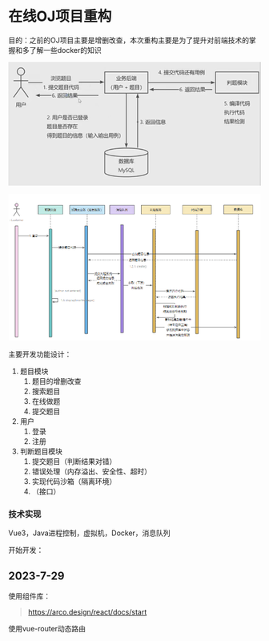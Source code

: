   

# 在线OJ项目重构

目的：之前的OJ项目主要是增删改查，本次重构主要是为了提升对前端技术的掌握和多了解一些docker的知识

![image-20230729172554586](doc/image-20230729172554586.png)

![image-20230729182457686](doc/image-20230729182457686.png)

主要开发功能设计：

1. 题目模块
   1. 题目的增删改查
   2. 搜索题目
   3. 在线做题
   4. 提交题目
2. 用户
   1. 登录
   2. 注册
3. 判断题目模块
   1. 提交题目（判断结果对错）
   2. 错误处理（内存溢出、安全性、超时）
   3. 实现代码沙箱（隔离环境）
   4. （接口）



### 技术实现

Vue3，Java进程控制，虚拟机，Docker，消息队列

开始开发：

## 2023-7-29

使用组件库：

> https://arco.design/react/docs/start

使用vue-router动态路由